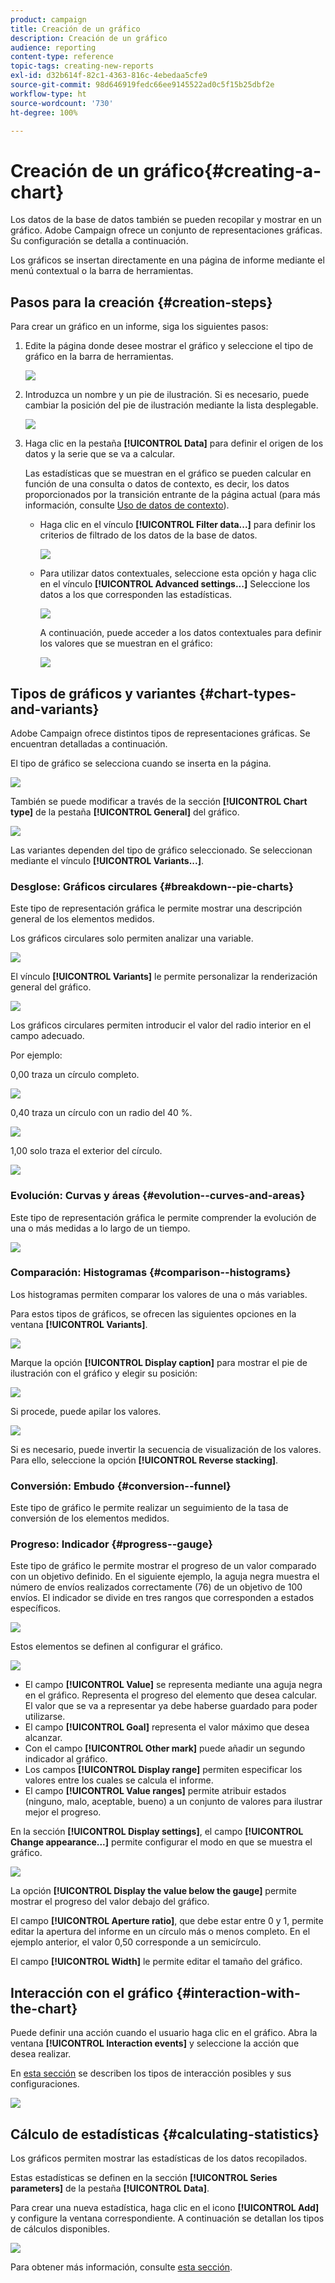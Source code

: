 ```yaml
---
product: campaign
title: Creación de un gráfico
description: Creación de un gráfico
audience: reporting
content-type: reference
topic-tags: creating-new-reports
exl-id: d32b614f-82c1-4363-816c-4ebedaa5cfe9
source-git-commit: 98d646919fedc66ee9145522ad0c5f15b25dbf2e
workflow-type: ht
source-wordcount: '730'
ht-degree: 100%

---
```


# Creación de un gráfico{#creating-a-chart}

Los datos de la base de datos también se pueden recopilar y mostrar en un gráfico. Adobe Campaign ofrece un conjunto de representaciones gráficas. Su configuración se detalla a continuación.

Los gráficos se insertan directamente en una página de informe mediante el menú contextual o la barra de herramientas.

## Pasos para la creación {#creation-steps}

Para crear un gráfico en un informe, siga los siguientes pasos:

1. Edite la página donde desee mostrar el gráfico y seleccione el tipo de gráfico en la barra de herramientas.

   ![](assets/s_advuser_report_page_activity_04.png)

1. Introduzca un nombre y un pie de ilustración. Si es necesario, puede cambiar la posición del pie de ilustración mediante la lista desplegable.

   ![](assets/s_ncs_advuser_report_wizard_018.png)

1. Haga clic en la pestaña **[!UICONTROL Data]** para definir el origen de los datos y la serie que se va a calcular.

   Las estadísticas que se muestran en el gráfico se pueden calcular en función de una consulta o datos de contexto, es decir, los datos proporcionados por la transición entrante de la página actual (para más información, consulte [Uso de datos de contexto](../../reporting/using/using-the-context.md#using-context-data)).

   * Haga clic en el vínculo **[!UICONTROL Filter data...]** para definir los criterios de filtrado de los datos de la base de datos.

      ![](assets/reporting_graph_add_filter.png)

   * Para utilizar datos contextuales, seleccione esta opción y haga clic en el vínculo **[!UICONTROL Advanced settings...]** Seleccione los datos a los que corresponden las estadísticas.

      ![](assets/reporting_graph_from_context.png)

      A continuación, puede acceder a los datos contextuales para definir los valores que se muestran en el gráfico:

      ![](assets/reporting_graph_select-from_context.png)

## Tipos de gráficos y variantes {#chart-types-and-variants}

Adobe Campaign ofrece distintos tipos de representaciones gráficas. Se encuentran detalladas a continuación.

El tipo de gráfico se selecciona cuando se inserta en la página.

![](assets/s_advuser_report_page_activity_04.png)

También se puede modificar a través de la sección **[!UICONTROL Chart type]** de la pestaña **[!UICONTROL General]** del gráfico.

![](assets/reporting_change_graph_type.png)

Las variantes dependen del tipo de gráfico seleccionado. Se seleccionan mediante el vínculo **[!UICONTROL Variants...]**.

### Desglose: Gráficos circulares {#breakdown--pie-charts}

Este tipo de representación gráfica le permite mostrar una descripción general de los elementos medidos.

Los gráficos circulares solo permiten analizar una variable.

![](assets/reporting_graph_type_sector_1.png)

El vínculo **[!UICONTROL Variants]** le permite personalizar la renderización general del gráfico.

![](assets/reporting_graph_type_sector_2.png)

Los gráficos circulares permiten introducir el valor del radio interior en el campo adecuado.

Por ejemplo:

0,00 traza un círculo completo.

![](assets/s_ncs_advuser_report_sector_exple1.png)

0,40 traza un círculo con un radio del 40 %.

![](assets/s_ncs_advuser_report_sector_exple2.png)

1,00 solo traza el exterior del círculo.

![](assets/s_ncs_advuser_report_sector_exple3.png)

### Evolución: Curvas y áreas {#evolution--curves-and-areas}

Este tipo de representación gráfica le permite comprender la evolución de una o más medidas a lo largo de un tiempo.

![](assets/reporting_graph_type_curve.png)

### Comparación: Histogramas {#comparison--histograms}

Los histogramas permiten comparar los valores de una o más variables.

Para estos tipos de gráficos, se ofrecen las siguientes opciones en la ventana **[!UICONTROL Variants]**.

![](assets/reporting_select_graph_var.png)

Marque la opción **[!UICONTROL Display caption]** para mostrar el pie de ilustración con el gráfico y elegir su posición:

![](assets/reporting_select_graph_legend.png)

Si procede, puede apilar los valores.

![](assets/reporting_graph_type_histo.png)

Si es necesario, puede invertir la secuencia de visualización de los valores. Para ello, seleccione la opción **[!UICONTROL Reverse stacking]**.

### Conversión: Embudo {#conversion--funnel}

Este tipo de gráfico le permite realizar un seguimiento de la tasa de conversión de los elementos medidos.

### Progreso: Indicador {#progress--gauge}

Este tipo de gráfico le permite mostrar el progreso de un valor comparado con un objetivo definido. En el siguiente ejemplo, la aguja negra muestra el número de envíos realizados correctamente (76) de un objetivo de 100 envíos. El indicador se divide en tres rangos que corresponden a estados específicos.

![](assets/reporting_graph_type_gauge.png)

Estos elementos se definen al configurar el gráfico.

![](assets/reporting_graph_type_gauge1.png)

* El campo **[!UICONTROL Value]** se representa mediante una aguja negra en el gráfico. Representa el progreso del elemento que desea calcular. El valor que se va a representar ya debe haberse guardado para poder utilizarse.
* El campo **[!UICONTROL Goal]** representa el valor máximo que desea alcanzar.
* Con el campo **[!UICONTROL Other mark]** puede añadir un segundo indicador al gráfico.
* Los campos **[!UICONTROL Display range]** permiten especificar los valores entre los cuales se calcula el informe.
* El campo **[!UICONTROL Value ranges]** permite atribuir estados (ninguno, malo, aceptable, bueno) a un conjunto de valores para ilustrar mejor el progreso.

En la sección **[!UICONTROL Display settings]**, el campo **[!UICONTROL Change appearance...]** permite configurar el modo en que se muestra el gráfico.

![](assets/reporting_graph_type_gauge2.png)

La opción **[!UICONTROL Display the value below the gauge]** permite mostrar el progreso del valor debajo del gráfico.

El campo **[!UICONTROL Aperture ratio]**, que debe estar entre 0 y 1, permite editar la apertura del informe en un círculo más o menos completo. En el ejemplo anterior, el valor 0,50 corresponde a un semicírculo.

El campo **[!UICONTROL Width]** le permite editar el tamaño del gráfico.

## Interacción con el gráfico {#interaction-with-the-chart}

Puede definir una acción cuando el usuario haga clic en el gráfico. Abra la ventana **[!UICONTROL Interaction events]** y seleccione la acción que desea realizar.

En [esta sección](../../web/using/static-elements-in-a-web-form.md#inserting-html-content) se describen los tipos de interacción posibles y sus configuraciones.

![](assets/s_ncs_advuser_report_wizard_017.png)

## Cálculo de estadísticas {#calculating-statistics}

Los gráficos permiten mostrar las estadísticas de los datos recopilados.

Estas estadísticas se definen en la sección **[!UICONTROL Series parameters]** de la pestaña **[!UICONTROL Data]**.

Para crear una nueva estadística, haga clic en el icono **[!UICONTROL Add]** y configure la ventana correspondiente. A continuación se detallan los tipos de cálculos disponibles.

![](assets/reporting_add_statistics.png)

Para obtener más información, consulte [esta sección](../../reporting/using/using-the-descriptive-analysis-wizard.md#statistics-calculation).
